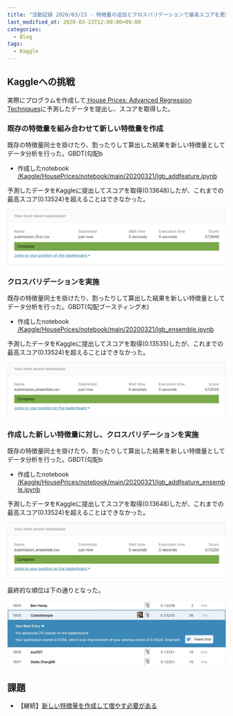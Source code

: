 ```yaml
---
title: "活動記録 2020/03/23 - 特徴量の追加とクロスバリデーションで最高スコアを更新"
last_modified_at: 2020-03-23T12:00:00+09:00
categories:
  - Blog
tags:
  - Kaggle
---
```


## Kaggleへの挑戦
実際にプログラムを作成して[
House Prices: Advanced Regression Techniques](https://www.kaggle.com/c/house-prices-advanced-regression-techniques/overview)に予測したデータを提出し、スコアを取得した。  

### 既存の特徴量を組み合わせて新しい特徴量を作成
既存の特徴量同士を掛けたり、割ったりして算出した結果を新しい特徴量としてデータ分析を行った。GBDT(勾配b 

* 作成したnotebook  
[/Kaggle/HousePrices/notebook/main/20200321/lgb_addfeature.ipynb](https://github.com/CodeSeterpie/CodeSeterpie/blob/develop/Kaggle/HousePrices/notebook/main/20200321/lgb_addfeature.ipynb)

予測したデータをKaggleに提出してスコアを取得(0.13648)したが、これまでの最高スコア(0.13524)を超えることはできなかった。

<img src="/assets/images/posts/report_20200321/submission_addfeature.jpg" witdh="500">

### クロスバリデーションを実施
既存の特徴量同士を掛けたり、割ったりして算出した結果を新しい特徴量としてデータ分析を行った。GBDT(勾配ブースティング木)

* 作成したnotebook  
[/Kaggle/HousePrices/notebook/main/20200321/lgb_ensemble.ipynb](https://github.com/CodeSeterpie/CodeSeterpie/blob/develop/Kaggle/HousePrices/notebook/main/20200321/lgb_ensemble.ipynb)

予測したデータをKaggleに提出してスコアを取得(0.13535)したが、これまでの最高スコア(0.13524)を超えることはできなかった。

<img src="/assets/images/posts/report_20200321/submission_emsemble.jpg" witdh="500">

### 作成した新しい特徴量に対し、クロスバリデーションを実施
既存の特徴量同士を掛けたり、割ったりして算出した結果を新しい特徴量としてデータ分析を行った。GBDT(勾配b 

* 作成したnotebook  
[/Kaggle/HousePrices/notebook/main/20200321/lgb_addfeature_ensemble.ipynb](https://github.com/CodeSeterpie/CodeSeterpie/blob/develop/Kaggle/HousePrices/notebook/main/20200321/lgb_addfeature_ensemble.ipynb)

予測したデータをKaggleに提出してスコアを取得(0.13648)したが、これまでの最高スコア(0.13524)を超えることはできなかった。

<img src="/assets/images/posts/report_20200321/submission_addfeature_ensemble.jpg" witdh="500">

最終的な順位は下の通りとなった。

<img src="/assets/images/posts/report_20200321/score_addfeature_ensemble.jpg" witdh="500">

## 課題
* 【継続】[新しい特徴量を作成して増やす必要がある](https://github.com/CodeSeterpie/CodeSeterpie/issues/39)
